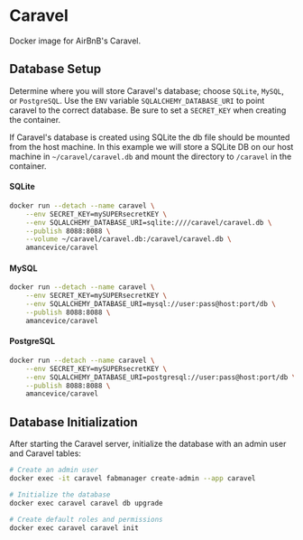 # Caravel

Docker image for AirBnB's Caravel.


## Database Setup

Determine where you will store Caravel's database; choose `SQLite`, `MySQL`, or `PostgreSQL`. Use the `ENV` variable `SQLALCHEMY_DATABASE_URI` to point caravel to the correct database. Be sure to set a `SECRET_KEY` when creating the container.

If Caravel's database is created using SQLite the db file should be mounted from the host machine. In this example we will store a SQLite DB on our host machine in `~/caravel/caravel.db` and mount the directory to `/caravel` in the container.


#### SQLite

```bash
docker run --detach --name caravel \
    --env SECRET_KEY=mySUPERsecretKEY \
    --env SQLALCHEMY_DATABASE_URI=sqlite:////caravel/caravel.db \
    --publish 8088:8088 \
    --volume ~/caravel/caravel.db:/caravel/caravel.db \
    amancevice/caravel
```


#### MySQL

```bash
docker run --detach --name caravel \
    --env SECRET_KEY=mySUPERsecretKEY \
    --env SQLALCHEMY_DATABASE_URI=mysql://user:pass@host:port/db \
    --publish 8088:8088 \
    amancevice/caravel
```


#### PostgreSQL

```bash
docker run --detach --name caravel \
    --env SECRET_KEY=mySUPERsecretKEY \
    --env SQLALCHEMY_DATABASE_URI=postgresql://user:pass@host:port/db \
    --publish 8088:8088 \
    amancevice/caravel
```


## Database Initialization

After starting the Caravel server, initialize the database with an admin user and Caravel tables:

```bash
# Create an admin user
docker exec -it caravel fabmanager create-admin --app caravel

# Initialize the database
docker exec caravel caravel db upgrade

# Create default roles and permissions
docker exec caravel caravel init
```
